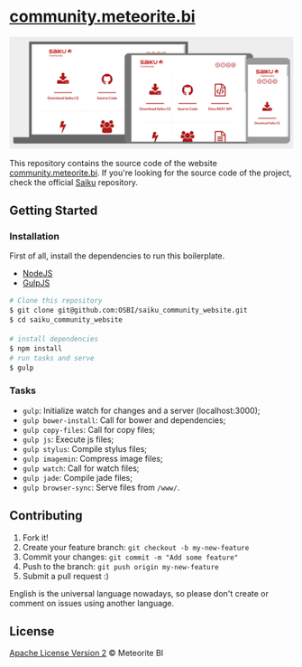 # [community.meteorite.bi](http://community.meteorite.bi/)

[![saiku-community-website-preview](preview.png)](http://community.meteorite.bi/)

This repository contains the source code of the website [community.meteorite.bi](http://community.meteorite.bi/). If you're looking for the source code of the project, check the official [Saiku](https://github.com/OSBI/saiku) repository.

## Getting Started

### Installation

First of all, install the dependencies to run this boilerplate.

- [NodeJS](http://nodejs.org/)
- [GulpJS](http://gulpjs.com/)

```sh
# Clone this repository
$ git clone git@github.com:OSBI/saiku_community_website.git
$ cd saiku_community_website

# install dependencies
$ npm install
# run tasks and serve
$ gulp
```

### Tasks

- `gulp`: Initialize watch for changes and a server (localhost:3000);
- `gulp bower-install`: Call for bower and dependencies;
- `gulp copy-files`: Call for copy files;
- `gulp js`: Execute js files;
- `gulp stylus`: Compile stylus files;
- `gulp imagemin`: Compress image files;
- `gulp watch`: Call for watch files;
- `gulp jade`: Compile jade files;
- `gulp browser-sync`: Serve files from `/www/`.

## Contributing

1. Fork it!
2. Create your feature branch: `git checkout -b my-new-feature`
3. Commit your changes: `git commit -m "Add some feature"`
4. Push to the branch: `git push origin my-new-feature`
5. Submit a pull request  :)

English is the universal language nowadays, so please don't create or comment on issues using another language.

## License

[Apache License Version 2](https://github.com/OSBI/saiku_community_website/blob/master/LICENSE) © Meteorite BI
